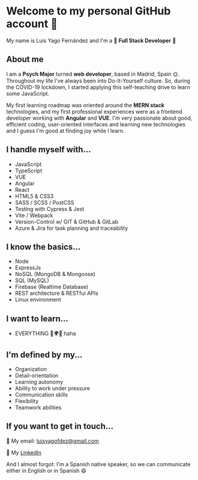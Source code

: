 # Welcome to my personal GitHub account 🤗

My name is Luis Yago Fernández and I'm a 🔮 __Full Stack Developer__ 🔮

## About me

I am a __Psych Major__ turned __web developer__, based in Madrid, Spain 🌞. Throughout my life I've always been into Do-It-Yourself culture. So, during the COVID-19 lockdown, I started applying this self-teaching drive to learn some JavaScript.

My first learning roadmap was oriented around the __MERN stack__ technologies, and my first professional experiences were as a frontend developer working with __Angular__ and __VUE__. I'm very passionate about good, efficient coding, user-oriented interfaces and learning new technologies and I guess I'm good at finding joy while I learn.

## I handle myself with...

+ JavaScript
+ TypeScript
+ VUE
+ Angular
+ React
+ HTML5 & CSS3
+ SASS / SCSS / PostCSS
+ Testing with Cypress & Jest
+ Vite / Webpack
+ Version-Control w/ GIT & GitHub & GitLab
+ Azure & Jira for task planning and traceability

## I know the basics...

+ Node
+ ExpressJs
+ NoSQL (MongoDB & Mongoose)
+ SQL (MySQL)
+ Firebase (Realtime Database)
+ REST architecture & RESTful APIs
+ Linux environment

## I want to learn...

+ EVERYTHING 🔮🌍🌌 haha

## I'm defined by my...

+ Organization
+ Detail-orientation
+ Learning autonomy
+ Ability to work under pressure
+ Communication skills
+ Flexibility
+ Teamwork abilities

## If you want to get in touch...

📩 My email: luisyagofdez@gmail.com

🔭 My [LinkedIn](https://www.linkedin.com/in/luis-yago-fernandez/)

And I almost forgot: I'm a Spanish native speaker, so we can communicate either in English or in Spanish 😄
